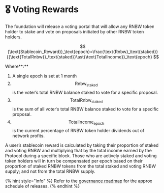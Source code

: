 # 🎖 Voting Rewards

The foundation will release a voting portal that will allow any RNBW token holder to stake and vote on proposals initiated by other RNBW token holders. 

$$
{\text{Stablecoin_Reward}}_\text{epoch}=\frac{\text{Rnbw}_\text{staked}}{{\text{TotalRnbw}}_\text{staked}}\ast{\text{TotalIncome}}_\text{epoch}
$$

Where**:**

1. A single epoch is set at 1 month
2. $$\text{Rnbw}_\text{staked}$$ is the voter’s total RNBW balance staked to vote for a specific proposal.
3. $$\text{TotalRnbw}_\text{staked}$$is the sum of all voter’s total RNBW balance staked to vote for a specific proposal.
4. $$\text{TotalIncome}_\text{epoch}$$is the current percentage of RNBW token holder dividends out of network profits.

A user’s stablecoin reward is calculated by taking their proportion of staked and voting RNBW and multiplying that by the total income earned by the Protocol during a specific block. Those who are actively staked and voting token holders will in turn be compensated per epoch based on their proportion of staked RNBW tokens from the total staked and voting RNBW supply; and not from the total RNBW supply.

{% hint style="info" %}
Refer to the [governance roadmap](../roadmap/governance-roadmap.md) for the approx schedule of releases.
{% endhint %}

